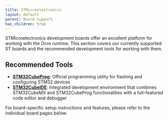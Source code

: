 ```yaml
---
title: STMicroelectronics  
layout: default
parent: Board Support
has_children: true
---
```


STMicroelectronics development boards offer an excellent platform for working with the Ocre runtime. This section covers our currently supported ST boards and the recommended development tools for working with them.

## Recommended Tools
* **[STM32CubeProg](https://www.st.com/en/development-tools/stm32cubeprog.html)**: Official programming utility for flashing and configuring STM32 devices
* **[STM32CubeIDE](https://www.st.com/en/development-tools/stm32cubeide.html)**: Integrated development environment that combines STM32CubeMX and STM32CubeProg functionalities with a full-featured code editor and debugger

For board-specific setup instructions and features, please refer to the individual board pages below. 